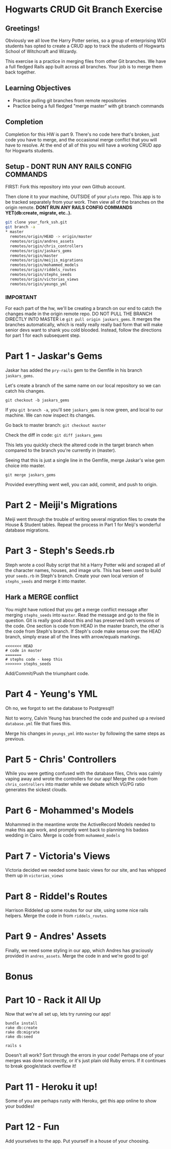 # Hogwarts CRUD Git Branch Exercise

## Greetings!

Obviously we all love the Harry Potter series, so a group of enterprising WDI students has opted to create a CRUD app to track the students of Hogwarts School of Witchcraft and Wizardy.

This exercise is a practice in merging files from other Git branches. We have a full fledged Rails app built across all branches. Your job is to merge them back together.

## Learning Objectives

- Practice pulling git branches from remote repositories
- Practice being a full fledged "merge master" with git branch commands

## Completion

Completion for this HW is part 9. There's no code here that's broken, just code you have to merge, and the occasional merge conflict that you will have to resolve. At the end of all of this you will have a working CRUD app for Hogwarts students.

## Setup - DONT RUN ANY RAILS CONFIG COMMANDS

FIRST: Fork this repository into your own Github account.

Then clone it to your machine, OUTSIDE of your `pluto` repo. This app is to be tracked separately from your work. Then view all of the branches on the origin remote. **DONT RUN ANY RAILS CONFIG COMMANDS YET(db:create, migrate, etc..).**

```bash
git clone your_fork_ssh.git
git branch -a
* master
  remotes/origin/HEAD -> origin/master
  remotes/origin/andres_assets
  remotes/origin/chris_controllers
  remotes/origin/jaskars_gems
  remotes/origin/master
  remotes/origin/meijis_migrations
  remotes/origin/mohammed_models
  remotes/origin/riddels_routes
  remotes/origin/stephs_seeds
  remotes/origin/victorias_views
  remotes/origin/yeungs_yml
```

### __IMPORTANT__

For each part of the hw, we'll be creating a branch on our end to catch the changes made in the origin remote repo. DO NOT PULL THE BRANCH DIRECTLY INTO MASTER i.e `git pull origin jaskars_gems`. It merges the branches automatically, which is really really really bad form that will make senior devs want to shank you cold blooded. Instead, follow the directions for part 1 for each subsequent step.

# Part 1 - Jaskar's Gems

Jaskar has added the `pry-rails` gem to the Gemfile in his branch `jaskars_gems`.

Let's create a branch of the same name on our local repository so we can catch his changes.

`git checkout -b jaskars_gems`

If you `git branch -a`, you'll see `jaskars_gems` is now green, and local to our machine. We can now inspect its changes.

Go back to master branch: `git checkout master`

Check the diff in code: `git diff jaskars_gems`

This lets you quickly check the altered code in the target branch when compared to the branch you're currently in (master).

Seeing that this is just a single line in the Gemfile, merge Jaskar's wise gem choice into master.

`git merge jaskars_gems`

Provided everything went well, you can add, commit, and push to origin.

# Part 2 - Meiji's Migrations

Meiji went through the trouble of writing several migration files to create the House & Student tables.
Repeat the process in Part 1 for Meiji's wonderful database migrations.

# Part 3 - Steph's Seeds.rb

Steph wrote a cool Ruby script that hit a Harry Potter wiki and scraped all of the character names, houses, and image urls. This has been used to build your `seeds.rb` in Steph's branch. Create your own local version of `stephs_seeds` and merge it into master.

## Hark a MERGE conflict

You might have noticed that you get a merge conflict message after merging `stephs_seeds` into `master`. Read the message and go to the file in question. Git is really good about this and has preserved both versions of the code. One section is code from HEAD in the master branch, the other is the code from Steph's branch. If Steph's code make sense over the HEAD branch, simply erase all of the lines with arrow/equals markings.

```
<<<<<<< HEAD
# code in master
=======
# stephs code - keep this
>>>>>>> stephs_seeds
```

Add/Commit/Push the triumphant code.

# Part 4 - Yeung's YML

Oh no, we forgot to set the database to Postgresql!!

Not to worry, Calvin Yeung has branched the code and pushed up a revised `database.yml` file that fixes this.

Merge his changes in `yeungs_yml` into `master` by following the same steps as previous.

# Part 5 - Chris' Controllers

While you were getting confused with the database files, Chris was calmly vaping away and wrote the controllers for our app! Merge the code from `chris_controllers` into master while we debate which VG/PG ratio generates the sickest clouds.

# Part 6 - Mohammed's Models

Mohammed in the meantime wrote the ActiveRecord Models needed to make this app work, and promptly went back to planning his badass wedding in Cairo. Merge is code from `mohammed_models`

# Part 7 - Victoria's Views

Victoria decided we needed some basic views for our site, and has whipped them up in `victorias_views`

# Part 8 - Riddel's Routes

Harrison Riddeled up some routes for our site, using some nice rails helpers. Merge the code in from `riddels_routes`.

# Part 9 - Andres' Assets

Finally, we need some styling in our app, which Andres has graciously provided in `andres_assets`. Merge the code in and we're good to go!

# Bonus

# Part 10 - Rack it All Up

Now that we're all set up, lets try running our app!

```
bundle install
rake db:create
rake db:migrate
rake db:seed

rails s
```

Doesn't all work? Sort through the errors in your code! Perhaps one of your merges was done incorrectly, or it's just plain old Ruby errors. If it continues to break google/stack overflow it!

# Part 11 - Heroku it up!

Some of you are perhaps rusty with Heroku, get this app online to show your buddies!

# Part 12 - Fun

Add yourselves to the app. Put yourself in a house of your choosing.
